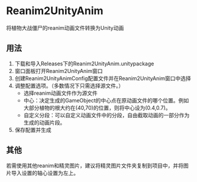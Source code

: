 # Reanim2UnityAnim

将植物大战僵尸的reanim动画文件转换为Unity动画

## 用法
<ol>
<li>下载和导入Releases下的Reanim2UnityAnim.unitypackage</li>
<li>窗口面板打开Reanim2UnityAnim窗口</li>
<li>创建Reanim2UnityAnimConfig配置文件并在Reanim2UnityAnim窗口中选择</li>
<li>调整配置选项。（多数情况下只需选择源文件。）
<ul>
<li>选择reanim动画文件作为源文件</li>
<li>中心：决定生成的GameObject的中心点在原动画文件的哪个位置。例如大部分植物的根大约在(40,70)的位置，则将中心设为(0.4,0.7)。</li>
<li>自定义分段：可以自定义动画文件中的分段，自由截取动画的一部分作为生成的动画片段。</li>
</ul>
</li>
<li>保存配置并生成</li>
</ol>

## 其他
若需使用其他reanim和精灵图片，建议将精灵图片文件夹复制到项目中，并将图片导入设置的轴心设置为左上。
